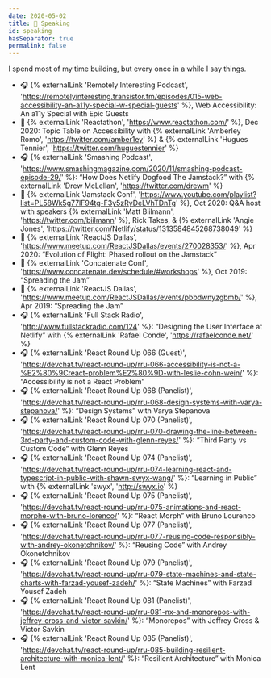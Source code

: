 ```yaml
---
date: 2020-05-02
title: 🎤 Speaking
id: speaking
hasSeparator: true
permalink: false
---
```


I spend most of my time building, but every once in a while I say things.

- 🎧 {% externalLink 'Remotely Interesting Podcast', 'https://remotelyinteresting.transistor.fm/episodes/015-web-accessibility-an-a11y-special-w-special-guests' %}, Web Accessibility: An a11y Special with Epic Guests
- 🎤 {% externalLink 'Reactathon', 'https://www.reactathon.com/' %}, Dec 2020: Topic Table on Accessibility with {% externalLink 'Amberley Romo', 'https://twitter.com/amber1ey' %} & {% externalLink 'Hugues Tennier', 'https://twitter.com/huguestennier' %}
- 🎧 {% externalLink 'Smashing Podcast', 'https://www.smashingmagazine.com/2020/11/smashing-podcast-episode-29/' %}: “How Does Netlify Dogfood The Jamstack?” with {% externalLink 'Drew McLellan', 'https://twitter.com/drewm' %}
- 🎤 {% externalLink 'Jamstack Conf', 'https://www.youtube.com/playlist?list=PL58Wk5g77lF94tg-F3y5zRyDeLVhTDnTg' %}, Oct 2020: Q&A host with speakers {% externalLink 'Matt Biilmann', 'https://twitter.com/biilmann' %}, Rick Takes, & {% externalLink 'Angie Jones', 'https://twitter.com/Netlify/status/1313584845268738049' %}
- 🎤 {% externalLink 'ReactJS Dallas', 'https://www.meetup.com/ReactJSDallas/events/270028353/' %}, Apr 2020: “Evolution of Flight: Phased rollout on the Jamstack”
- 🎤 {% externalLink 'Concatenate Conf', 'https://www.concatenate.dev/schedule/#workshops' %}, Oct 2019: “Spreading the Jam”
- 🎤 {% externalLink 'ReactJS Dallas', 'https://www.meetup.com/ReactJSDallas/events/pbbdwnyzgbmb/' %}, Apr 2019: “Spreading the Jam”
- 🎧 {% externalLink 'Full Stack Radio', 'http://www.fullstackradio.com/124' %}: “Designing the User Interface at Netlify” with {% externalLink 'Rafael Conde', 'https://rafaelconde.net/' %}
- 🎧 {% externalLink 'React Round Up 066 (Guest)', 'https://devchat.tv/react-round-up/rru-066-accessibility-is-not-a-%E2%80%9Creact-problem%E2%80%9D-with-leslie-cohn-wein/' %}: “Accessibility is not a React Problem”
- 🎧 {% externalLink 'React Round Up 068 (Panelist)', 'https://devchat.tv/react-round-up/rru-068-design-systems-with-varya-stepanova/' %}: “Design Systems” with Varya Stepanova
- 🎧 {% externalLink 'React Round Up 070 (Panelist)', 'https://devchat.tv/react-round-up/rru-070-drawing-the-line-between-3rd-party-and-custom-code-with-glenn-reyes/' %}: “Third Party vs Custom Code” with Glenn Reyes
- 🎧 {% externalLink 'React Round Up 074 (Panelist)', 'https://devchat.tv/react-round-up/rru-074-learning-react-and-typescript-in-public-with-shawn-swyx-wang/' %}: “Learning in Public” with {% externalLink 'swyx', 'http://swyx.io' %}
- 🎧 {% externalLink 'React Round Up 075 (Panelist)', 'https://devchat.tv/react-round-up/rru-075-animations-and-react-morphe-with-bruno-lorenco/' %}: “React Morph” with Bruno Lourenco
- 🎧 {% externalLink 'React Round Up 077 (Panelist)', 'https://devchat.tv/react-round-up/rru-077-reusing-code-responsibly-with-andrey-okonetchnikov/' %}: “Reusing Code” with Andrey Okonetchnikov
- 🎧 {% externalLink 'React Round Up 079 (Panelist)', 'https://devchat.tv/react-round-up/rru-079-state-machines-and-state-charts-with-farzad-yousef-zadeh/' %}: “State Machines” with Farzad Yousef Zadeh
- 🎧 {% externalLink 'React Round Up 081 (Panelist)', 'https://devchat.tv/react-round-up/rru-081-nx-and-monorepos-with-jeffrey-cross-and-victor-savkin/' %}: “Monorepos” with Jeffrey Cross & Victor Savkin
- 🎧 {% externalLink 'React Round Up 085 (Panelist)', 'https://devchat.tv/react-round-up/rru-085-building-resilient-architecture-with-monica-lent/' %}: “Resilient Architecture” with Monica Lent
